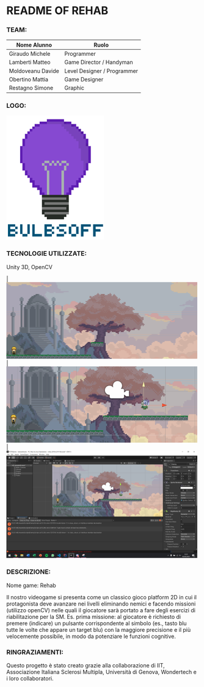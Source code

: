 # README OF REHAB

### TEAM:

Nome Alunno | Ruolo                                   
| - | - |
| Giraudo Michele | Programmer
| Lamberti Matteo | Game Director / Handyman
| Moldoveanu Davide | Level Designer / Programmer
| Obertino Mattia | Game Designer
| Restagno Simone | Graphic

### LOGO:

<img src="https://github.com/BitMatt10111/PCTO-BulbsOff/blob/main/Logo%20e%20Immagini%20del%20Gioco/Logo.png" width="256">

### TECNOLOGIE UTILIZZATE: 
Unity 3D, OpenCV

| <img src="https://github.com/BitMatt10111/PCTO-BulbsOff/blob/main/Logo%20e%20Immagini%20del%20Gioco/immagine1.PNG" width="500"> | <img src="https://github.com/BitMatt10111/PCTO-BulbsOff/blob/main/Logo%20e%20Immagini%20del%20Gioco/immagine2.PNG" width="500"> | <img src="https://github.com/BitMatt10111/PCTO-BulbsOff/blob/main/Logo%20e%20Immagini%20del%20Gioco/immagine3.png" width="500">

### DESCRIZIONE:
Nome game: Rehab 

Il nostro videogame si presenta come un classico gioco platform 2D in cui il protagonista deve avanzare nei livelli eliminando nemici e facendo missioni (utilizzo openCV) nelle quali il giocatore sarà portato a fare degli esercizi di riabilitazione per la SM.
Es. prima missione:
al giocatore è richiesto di premere (indicare) un pulsante corrispondente al simbolo (es., tasto blu tutte le volte che appare un target blu) con la maggiore precisione e il più velocemente possibile, in modo da potenziare le funzioni cognitive.

### RINGRAZIAMENTI:
Questo progetto è stato creato grazie alla collaborazione di IIT, Associazione Italiana Sclerosi Multipla, Università di Genova, Wondertech e i loro collaboratori.

